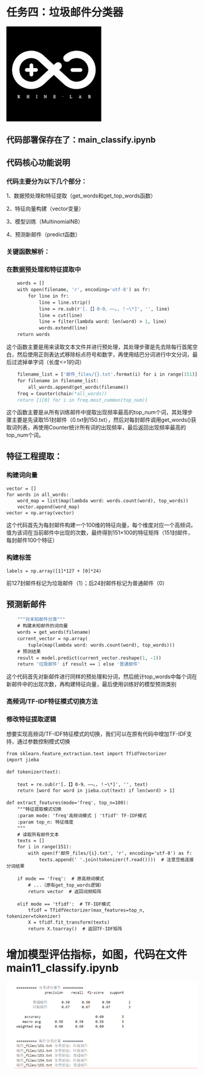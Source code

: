# 任务四：垃圾邮件分类器

<img src="https://github.com/KURIYAMA595/KUKUKU/blob/main/images/Rhine%20Lab.png" alt="没啥用用的图片">


代码部署保存在了：main_classify.ipynb
---

 

## 代码核心功能说明


### 代码主要分为以下几个部分：

1、数据预处理和特征提取（get_words和get_top_words函数）

2、特征向量构建（vector变量）

3、模型训练（MultinomialNB）

4、预测新邮件（predict函数）

### 关键函数解析：

### 在数据预处理和特征提取中

```def get_words(filename):
    words = []
    with open(filename, 'r', encoding='utf-8') as fr:
        for line in fr:
            line = line.strip()
            line = re.sub(r'[.【】0-9、——。，！~\*]', '', line)
            line = cut(line)
            line = filter(lambda word: len(word) > 1, line)
            words.extend(line)
    return words
```
这个函数主要是用来读取文本文件并进行预处理，其处理步骤是先去除每行首尾空白，然后使用正则表达式移除标点符号和数字，再使用结巴分词进行中文分词，最后过滤掉单字词（长度<=1的词）

```def get_top_words(top_num):
    filename_list = ['邮件_files/{}.txt'.format(i) for i in range(151)]
    for filename in filename_list:
        all_words.append(get_words(filename))
    freq = Counter(chain(*all_words))
    return [i[0] for i in freq.most_common(top_num)]
```
这个函数主要是从所有训练邮件中提取出现频率最高的top_num个词，其处理步骤主要是先读取151封邮件（0.txt到150.txt），然后对每封邮件调用get_words()获取词列表，再使用Counter统计所有词的出现频率，最后返回出现频率最高的top_num个词。


## 特征工程提取：

### 构建词向量

```top_words = get_top_words(100)
vector = []
for words in all_words:
    word_map = list(map(lambda word: words.count(word), top_words))
    vector.append(word_map)
vector = np.array(vector)
```
这个代码首先为每封邮件构建一个100维的特征向量，每个维度对应一个高频词，值为该词在当前邮件中出现的次数，最终得到151×100的特征矩阵（151封邮件，每封邮件100个特征）

### 构建标签

```
labels = np.array([1]*127 + [0]*24)
```
前127封邮件标记为垃圾邮件（1）；后24封邮件标记为普通邮件（0）


## 预测新邮件

```def predict(filename):
    """对未知邮件分类"""
    # 构建未知邮件的词向量
    words = get_words(filename)
    current_vector = np.array(
        tuple(map(lambda word: words.count(word), top_words)))
    # 预测结果
    result = model.predict(current_vector.reshape(1, -1))
    return '垃圾邮件' if result == 1 else '普通邮件'
```

这个代码首先对新邮件进行同样的预处理和分词，然后统计top_words中每个词在新邮件中的出现次数，再构建特征向量，最后使用训练好的模型预测类别


### 高频词/TF-IDF特征模式切换方法

### 修改特征提取逻辑

想要实现高频词/TF-IDF特征模式的切换，我们可以在原有代码中增加TF-IDF支持，通过参数控制模式切换

```
from sklearn.feature_extraction.text import TfidfVectorizer
import jieba

def tokenizer(text):

    text = re.sub(r'[.【】0-9、——。，！~\*]', '', text)
    return [word for word in jieba.cut(text) if len(word) > 1]

def extract_features(mode='freq', top_n=100):
    """特征提取模式切换
    :param mode: 'freq'高频词模式 | 'tfidf' TF-IDF模式
    :param top_n: 特征维度
    """
    # 读取所有邮件文本
    texts = []
    for i in range(151):
        with open(f'邮件_files/{i}.txt', 'r', encoding='utf-8') as f:
            texts.append(' '.join(tokenizer(f.read())))  # 注意空格连接分词结果
    
    if mode == 'freq':  # 原高频词模式
        # ...（原有get_top_words逻辑）
        return vector  # 返回词频矩阵
    
    elif mode == 'tfidf':  # TF-IDF模式
        tfidf = TfidfVectorizer(max_features=top_n, tokenizer=tokenizer)
        X = tfidf.fit_transform(texts)
        return X.toarray()  # 返回TF-IDF矩阵
```


# 增加模型评估指标，如图，代码在文件main11_classify.ipynb
<img src="https://github.com/KURIYAMA595/KUKUKU/blob/main/images/lie_1.png" alt="没啥用用的图片">
